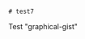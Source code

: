                                                                                                                                                                                                                                                                      # test7
Test "graphical-gist"